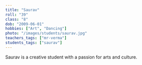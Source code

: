 ```yaml
---
title: "Saurav"
roll: "39"
class: "8"
dob: "2009-06-01"
hobbies: ["Art", "Dancing"]
photo: "/images/students/saurav.jpg"
teachers_tags: ["mr-verma"]
students_tags: ["saurav"]
---
```

Saurav is a creative student with a passion for arts and culture.